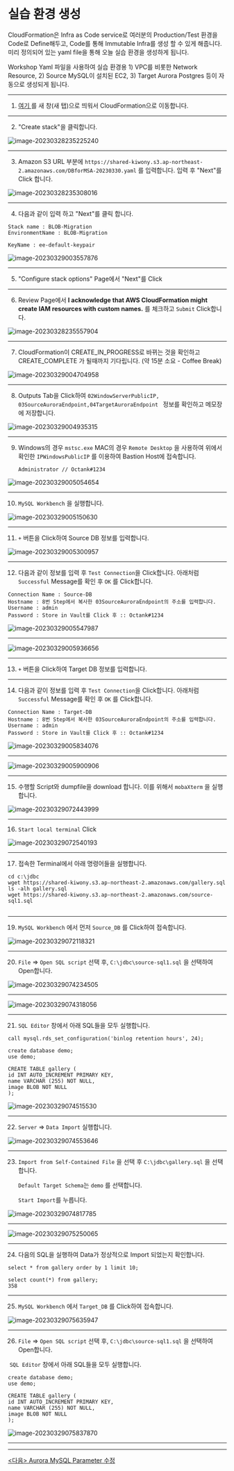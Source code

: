 # 실습 환경 생성

CloudFormation은 Infra as Code service로 여러분의 Production/Test 환경을 Code로 Define해두고, Code를 통해 Immutable Infra를 생성 할 수 있게 해줍니다. 미리 정의되어 있는 yaml file을 통해 오늘 실습 환경을 생성하게 됩니다.



Workshop Yaml 파일을 사용하여 실습 환경용 1) VPC를 비롯한 Network Resource, 2) Source MySQL이 설치된 EC2, 3) Target Aurora Postgres 등이 자동으로 생성되게 됩니다.

---



1. [여기 ](https://console.aws.amazon.com/cloudformation/) 를 새 창(새 탭)으로 띄워서 CloudFormation으로 이동합니다.

---

2. "Create stack"을 클릭합니다.

![image-20230328235225240](images/image-20230328235225240.png)



---

3. Amazon S3 URL 부분에 `https://shared-kiwony.s3.ap-northeast-2.amazonaws.com/DBforMSA-20230330.yaml` 를 입력합니다. 입력 후 "Next"를 Click 합니다.

![image-20230328235308016](images/image-20230328235308016.png)

---



4. 다음과 같이 입력 하고 "Next"를 클릭 합니다.

```
Stack name : BLOB-Migration
EnvironmentName : BLOB-Migration

KeyName : ee-default-keypair

```

![image-20230329003557876](images/image-20230329003557876.png)

---

5. "Configure stack options" Page에서 "Next"를 Click

---

6. Review Page에서 **I acknowledge that AWS CloudFormation might create IAM resources with custom names.** 를 체크하고 `Submit` Click합니다.

![image-20230328235557904](images/image-20230328235557904.png)

---

7. CloudFormation이 CREATE_IN_PROGRESS로 바뀌는 것을 확인하고 CREATE_COMPLETE 가 될때까지 기다립니다. (약 15분 소요 - Coffee Break)

![image-20230329004704958](images/image-20230329004704958.png)

---

8. Outputs Tab을 Click하여 `02WindowServerPublicIP, 03SourceAuroraEndpoint,04TargetAuroraEndpoint ` 정보를 확인하고 메모장에 저장합니다.

![image-20230329004935315](images/image-20230329004935315.png)



---

9. Windows의 경우  `mstsc.exe`  MAC의 경우  `Remote Desktop` 을 사용하여 위에서 확인한 `IPWindowsPublicIP` 를 이용하여 Bastion Host에 접속합니다.

   ```
   Administrator // Octank#1234
   ```

   

![image-20230329005054654](images/image-20230329005054654.png)

---

10. `MySQL Workbench` 을 실행합니다.

![image-20230329005150630](images/image-20230329005150630.png)

---

11. `+` 버튼을 Click하여 Source DB 정보를 입력합니다.

![image-20230329005300957](images/image-20230329005300957.png)

---



12. 다음과 같이 정보를 입력 후 `Test Connection`을 Click합니다. 아래처럼 `Successful` Message를 확인 후  `OK` 를 Click합니다.

```
Connection Name : Source-DB
Hostname : 8번 Step에서 복사한 03SourceAuroraEndpoint의 주소를 입력합니다.
Username : admin
Password : Store in Vault를 Click 후 :: Octank#1234 

```

![image-20230329005547987](images/image-20230329005547987.png)

---

![image-20230329005936656](images/image-20230329005936656.png)



---

13. `+` 버튼을 Click하여 Target DB 정보를 입력합니다.



---

14. 다음과 같이 정보를 입력 후 `Test Connection`을 Click합니다. 아래처럼 `Successful` Message를 확인 후  `OK` 를 Click합니다.

```
Connection Name : Target-DB
Hostname : 8번 Step에서 복사한 03SourceAuroraEndpoint의 주소를 입력합니다.
Username : admin
Password : Store in Vault를 Click 후 :: Octank#1234 

```

![image-20230329005834076](images/image-20230329005834076.png)

---

![image-20230329005900906](images/image-20230329005900906.png)

---

15. 수행할 Script와 dumpfile을 download 합니다. 이를 위해서 `mobaXterm` 을 실행합니다.

![image-20230329072443999](images/image-20230329072443999.png)

---

16. `Start local terminal` Click

![image-20230329072540193](images/image-20230329072540193.png)

---

17. 접속한 Terminal에서 아래 명령어들을 실행합니다.

```
cd c:\jdbc
wget https://shared-kiwony.s3.ap-northeast-2.amazonaws.com/gallery.sql
ls -alh gallery.sql
wget https://shared-kiwony.s3.ap-northeast-2.amazonaws.com/source-sql1.sql


```

---



19. `MySQL Workbench` 에서 먼저 `Source_DB` 를 Click하여 접속합니다.

![image-20230329072118321](images/image-20230329072118321.png)

---

20. `File` => `Open SQL script` 선택 후, `C:\jdbc\source-sql1.sql` 을 선택하여 Open합니다.

![image-20230329074234505](images/image-20230329074234505.png)

---

![image-20230329074318056](images/image-20230329074318056.png)

---

21. `SQL Editor` 창에서 아래 SQL들을 모두 실행합니다.

```
call mysql.rds_set_configuration('binlog retention hours', 24);

create database demo;
use demo;

CREATE TABLE gallery (
id INT AUTO_INCREMENT PRIMARY KEY,
name VARCHAR (255) NOT NULL,
image BLOB NOT NULL
);
```

![image-20230329074515530](images/image-20230329074515530.png)

---

22. `Server` => `Data Import` 실행합니다.

![image-20230329074553646](images/image-20230329074553646.png)

---

23. `Import from Self-Contained File` 을 선택 후 `C:\jdbc\gallery.sql` 을 선택합니다.

    `Default Target Schema`는 `demo` 를 선택합니다.

    `Start Import`를 누릅니다.

![image-20230329074817785](images/image-20230329074817785.png)

---

![image-20230329075250065](images/image-20230329075250065.png)

---

24. 다음의 SQL을 실행하여 Data가 정상적으로 Import 되었는지 확인합니다.

```
select * from gallery order by 1 limit 10;

select count(*) from gallery;
358
```

---

25. `MySQL Workbench` 에서  `Target_DB` 를 Click하여 접속합니다.

![image-20230329075635947](images/image-20230329075635947.png)

---

26. `File` => `Open SQL script` 선택 후, `C:\jdbc\source-sql1.sql` 을 선택하여 Open합니다.

​      `SQL Editor` 창에서 아래 SQL들을 모두 실행합니다.

```
create database demo;
use demo;

CREATE TABLE gallery (
id INT AUTO_INCREMENT PRIMARY KEY,
name VARCHAR (255) NOT NULL,
image BLOB NOT NULL
);
```

![image-20230329075837870](images/image-20230329075837870.png)

---



---



[<다음> Aurora MySQL Parameter 수정](./03.md)